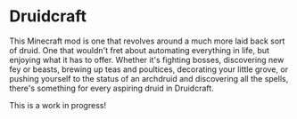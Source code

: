 # Druidcraft

This Minecraft mod is one that revolves around a much more laid back sort of druid. One that wouldn't fret about automating everything in life, but enjoying what it has to offer. Whether it's fighting bosses, discovering new fey or beasts, brewing up teas and poultices, decorating your little grove, or pushing yourself to the status of an archdruid and discovering all the spells, there's something for every aspiring druid in Druidcraft.

This is a work in progress!
